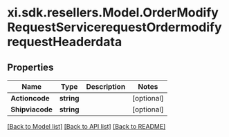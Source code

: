 # xi.sdk.resellers.Model.OrderModifyRequestServicerequestOrdermodifyrequestHeaderdata

## Properties

Name | Type | Description | Notes
------------ | ------------- | ------------- | -------------
**Actioncode** | **string** |  | [optional] 
**Shipviacode** | **string** |  | [optional] 

[[Back to Model list]](../README.md#documentation-for-models) [[Back to API list]](../README.md#documentation-for-api-endpoints) [[Back to README]](../README.md)

